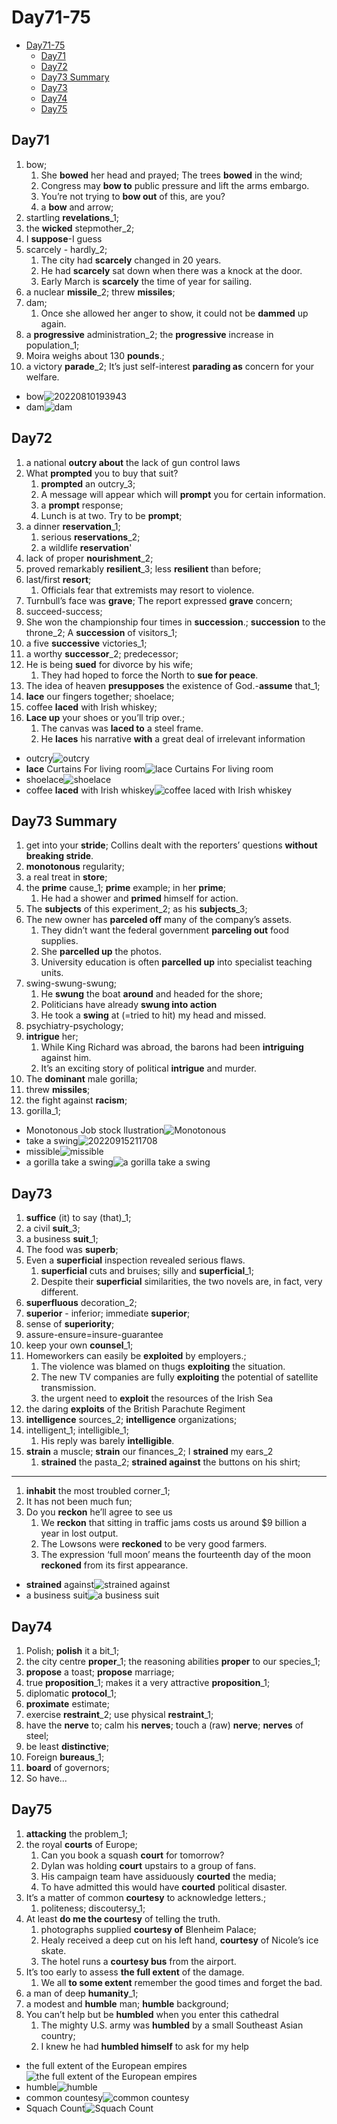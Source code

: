 # Day71-75

- [Day71-75](#day71-75)
  - [Day71](#day71)
  - [Day72](#day72)
  - [Day73 Summary](#day73-summary)
  - [Day73](#day73)
  - [Day74](#day74)
  - [Day75](#day75)

## Day71

1. bow;
   1. She **bowed** her head and prayed; The trees **bowed** in the wind;
   2. Congress may **bow to** public pressure and lift the arms embargo.
   3. You’re not trying to **bow out** of this, are you?
   4. a **bow** and arrow;
2. startling **revelations**_1;
3. the **wicked** stepmother_2;
4. I **suppose**-I guess
5. scarcely - hardly_2;
   1. The city had **scarcely** changed in 20 years.
   2. He had **scarcely** sat down when there was a knock at the door.
   3. Early March is **scarcely** the time of year for sailing.
6. a nuclear **missile**_2; threw **missiles**;
7. dam;
   1. Once she allowed her anger to show, it could not be **dammed** up again.
8. a **progressive** administration_2; the **progressive** increase in population_1;
9. Moira weighs about 130 **pounds**.;
10. a victory **parade**_2; It’s just self-interest **parading as** concern for your welfare.

- bow![20220810193943](https://raw.githubusercontent.com/Logible/Image/main/note_image/20220810193943.png)
- dam![dam](https://www.water-technology.net/wp-content/uploads/sites/28/2017/12/3l-Akosombo.jpg)

## Day72

1. a national **outcry about** the lack of gun control laws
2. What **prompted** you to buy that suit?
    1. **prompted** an outcry_3;
    2. A message will appear which will **prompt** you for certain information.
    3. a **prompt** response;
    4. Lunch is at two. Try to be **prompt**;
3. a dinner **reservation**_1;
   1. serious **reservations**_2;
   2. a wildlife **reservation**'
4. lack of proper **nourishment**_2;
5. proved remarkably **resilient**_3; less **resilient** than before;
6. last/first **resort**;
   1. Officials fear that extremists may resort to violence.
7. Turnbull’s face was **grave**; The report expressed **grave** concern;
8. succeed-success;
9. She won the championship four times in **succession**.; **succession** to the throne_2; A **succession** of visitors_1;
10. a five **successive** victories_1;
11. a worthy **successor**_2; predecessor;
12. He is being **sued** for divorce by his wife;
    1. They had hoped to force the North to **sue for peace**.
13. The idea of heaven **presupposes** the existence of God.-**assume** that_1;
14. **lace** our fingers together; shoelace;
15. coffee **laced** with Irish whiskey;
16. **Lace up** your shoes or you’ll trip over.;
    1. The canvas was **laced to** a steel frame.
    2. He **laces** his narrative **with** a great deal of irrelevant information

- outcry![outcry](https://i.ytimg.com/vi/yLPmB1BFF3k/maxresdefault.jpg)
- **lace** Curtains For living room![lace Curtains For living room](https://i.pinimg.com/originals/38/f3/07/38f30718b1c13387698e5f6ee9cc4c3e.jpg)
- shoelace![shoelace](https://www.bubhub.com.au/wp-content/uploads/teach-child-tie-shoelace.jpg)
- coffee **laced** with Irish whiskey![coffee **laced** with Irish whiskey](https://raw.githubusercontent.com/Logible/Image/main/note_image/20220913204454.png)

## Day73 Summary

1. get into your **stride**;  Collins dealt with the reporters’ questions **without breaking stride**.
2. **monotonous** regularity;
3. a real treat in **store**;
4. the **prime** cause_1; **prime** example; in her **prime**;
   1. He had a shower and **primed** himself for action.
5. The **subjects** of this experiment_2; as his **subjects**_3;
6. The new owner has **parceled off** many of the company’s assets.
   1. They didn’t want the federal government **parceling out** food supplies.
   2. She **parcelled up** the photos.
   3. University education is often **parcelled up** into specialist teaching units.
7. swing-swung-swung;
   1. He **swung** the boat **around** and headed for the shore;
   2. Politicians have already **swung into action**
   3. He took a **swing** at (=tried to hit) my head and missed.
8. psychiatry-psychology;
9. **intrigue** her;
   1. While King Richard was abroad, the barons had been **intriguing** against him.
   2. It’s an exciting story of political **intrigue** and murder.
10. The **dominant** male gorilla;
11. threw **missiles**;
12. the fight against **racism**;
13. gorilla_1;

- Monotonous Job stock llustration![Monotonous](https://thumbs.dreamstime.com/b/vicious-circle-routine-concept-sketch-hand-drawn-isolated-vector-vicious-circle-routine-concept-sketch-inefficient-problem-158643425.jpg)
- take a swing![20220915211708](https://raw.githubusercontent.com/Logible/Image/main/note_image/20220915211708.png)
- missible![missible](https://cdn.i-scmp.com/sites/default/files/styles/1200x800/public/d8/images/canvas/2022/07/24/b9dd8290-3b19-4520-9eaf-f04cf13986a3_f3d25f73.jpg?itok=ieYpyYVp&v=1658655110)
- a gorilla take a swing![a gorilla take a swing](https://th-thumbnailer.cdn-si-edu.com/78AT31BxhHeBaCB2ubP846HK3Nc=/1000x750/filters:no_upscale()/https://tf-cmsv2-smithsonianmag-media.s3.amazonaws.com/filer/45/e8/45e81e74-8044-4a89-a679-6d0eaa70d6fc/caters_gorilla_punch_03.jpg)

## Day73

1. **suffice** (it) to say (that)_1;
2. a civil **suit**_3;
3. a business **suit**_1;
4. The food was **superb**;
5. Even a **superficial** inspection revealed serious flaws.
   1. **superficial** cuts and bruises; silly and **superficial**_1;
   2. Despite their **superficial** similarities, the two novels are, in fact, very different.
6. **superfluous** decoration_2;
7. **superior** - inferior;  immediate **superior**;
8. sense of **superiority**;
9. assure-ensure=insure-guarantee
10. keep your own **counsel**_1;
11. Homeworkers can easily be **exploited** by employers.;
    1. The violence was blamed on thugs **exploiting** the situation.
    2. The new TV companies are fully **exploiting** the potential of satellite transmission.
    3. the urgent need to **exploit** the resources of the Irish Sea
12. the daring **exploits** of the British Parachute Regiment
13. **intelligence** sources_2; **intelligence** organizations;
14. intelligent_1; intelligible_1;
    1. His reply was barely **intelligible**.
15. **strain** a muscle; **strain** our finances_2; I **strained** my ears_2
    1. **strained** the pasta_2; **strained against** the buttons on his shirt;

---

1. **inhabit** the most troubled corner_1;
2. It has not been much fun;
3. Do you **reckon** he’ll agree to see us
   1. We **reckon** that sitting in traffic jams costs us around $9 billion a year in lost output.
   2. The Lowsons were **reckoned** to be very good farmers.
   3. The expression ‘full moon’ means the fourteenth day of the moon **reckoned** from its first appearance.

- **strained** against![**strained** against](https://media.gettyimages.com/photos/man-wearing-shirt-straining-against-pot-belly-mid-section-picture-id200128381-001)
- a business suit![a business suit](https://cf.ltkcdn.net/fashion-history/images/orig/207730-1600x1067-Young-man-in-business-suit.jpg)

## Day74

1. Polish; **polish** it a bit_1;
2. the city centre **proper**_1;  the reasoning abilities **proper** to our species_1;
3. **propose** a toast; **propose** marriage;
4. true **proposition**_1; makes it a very attractive **proposition**_1;
5. diplomatic **protocol**_1;
6. **proximate** estimate;
7. exercise **restraint**_2; use physical **restraint**_1;
8. have the **nerve** to; calm his **nerves**; touch a (raw) **nerve**; **nerves** of steel;
9. be least **distinctive**;
10. Foreign **bureaus**_1;
11. **board** of governors;
12. So have...

## Day75

1. **attacking** the problem_1;
2. the royal **courts** of Europe;
   1. Can you book a squash **court** for tomorrow?
   2. Dylan was holding **court** upstairs to a group of fans.
   3. His campaign team have assiduously **courted** the media;
   4. To have admitted this would have **courted** political disaster.
3. It’s a matter of common **courtesy** to acknowledge letters.;
   1. politeness; discoutersy_1;
4. At least **do me the courtesy** of telling the truth.
   1. photographs supplied **courtesy of** Blenheim Palace;
   2. Healy received a deep cut on his left hand, **courtesy** of Nicole’s ice skate.
   3. The hotel runs a **courtesy bus** from the airport.
5. It’s too early to assess **the full extent** of the damage.
   1. We all **to some extent** remember the good times and forget the bad.
6. a man of deep **humanity**_1;
7. a modest and **humble** man; **humble** background;
8. You can’t help but be **humbled** when you enter this cathedral
   1. The mighty U.S. army was **humbled** by a small Southeast Asian country;
   2. I knew he had **humbled himself** to ask for my help

- the full extent of the European empires![the full extent of the European empires](https://1.bp.blogspot.com/-Mlk6IMSenv0/Vasj1PNAXVI/AAAAAAAAhKQ/R7K4BsXJfdA/s1600/European+empires.jpg)
- humble![humble](https://static01.nyt.com/images/2019/10/22/science/22SCIHUMILITY/22SCIHUMILITY-superJumbo.jpg)
- common countesy![common countesy](https://www.partnershipgroup.ca/wp-content/uploads/2018/06/shutterstock_494913073-1080x675.jpg)
- Squach Count![Squach Count](https://upload.wikimedia.org/wikipedia/commons/thumb/7/74/Squash_court.JPG/1261px-Squash_court.JPG)
